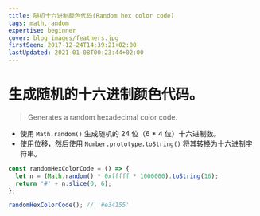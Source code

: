 ```yaml
---
title: 随机十六进制颜色代码(Random hex color code)
tags: math,random
expertise: beginner
cover: blog_images/feathers.jpg
firstSeen: 2017-12-24T14:39:21+02:00
lastUpdated: 2021-01-08T00:23:44+02:00
---
```


# 生成随机的十六进制颜色代码。
> Generates a random hexadecimal color code.

- 使用 `Math.random()` 生成随机的 24 位（6 * 4 位）十六进制数。
- 使用位移，然后使用 `Number.prototype.toString()` 将其转换为十六进制字符串。

```js
const randomHexColorCode = () => {
  let n = (Math.random() * 0xfffff * 1000000).toString(16);
  return '#' + n.slice(0, 6);
};
```

```js
randomHexColorCode(); // '#e34155'
```
